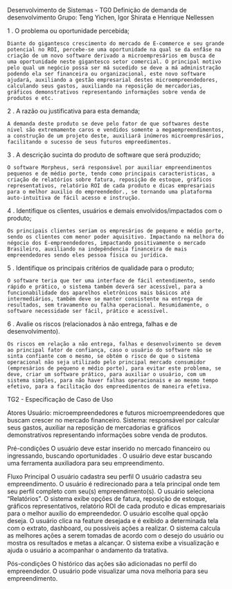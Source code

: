 Desenvolvimento de Sistemas - TG0 Definição de demanda de desenvolvimento
Grupo: Teng Yichen, Igor Shirata e Henrique Nellessen

1 . O problema ou oportunidade percebida;
    
    Diante do gigantesco crescimento do mercado de E-commerce e seu grande potencial no ROI, percebe-se uma oportunidade na qual se da enfâse na criação de um novo software derivado a microempresários em busca de uma oportunidade neste gigantesco setor comercial. O principal motivo pelo qual um negócio possa ser má sucedido se deve a má administração podendo ela ser financeira ou organizacional, este novo software ajudará, auxiliando a gestão empresarial destes microempreendedores, calculando seus gastos, auxiliando na reposição de mercadorias, gráficos demonstrativos representando informações sobre venda de produtos e etc. 


2 . A razão ou justificativa para esta demanda;
    
    A demanda deste produto se deve pelo fator de que softwares deste nivel são extremamente caros e vendidos somente a megaempreendimentos, a construção de um projeto deste, auxiliará inúmeros microempresários, facilitando o sucesso de seus futuros empreedimentos.


3 . A descrição sucinta do produto de software que será produzido;
    
    O software Morpheus, será responsável por auxiliar empreendimentos pequenos e de médio porte, tendo como principais caracteristicas, a criação de relatórios sobre fatura, reposição de estoque, gráficos representativos, relatório ROI de cada produto e dicas empresariais para o melhor auxilio do empreendedor., se tornando uma plataforma auto-intuitiva de fácil acesso e instrução.


4 . Identifique os clientes, usuários e demais envolvidos/impactados com o produto;
    
    Os principais clientes seriam os empresários de pequeno e médio porte, sendo os clientes com menor poder aquisitivo. Impactando na melhora do négocio dos E-empreendedores, impactando positivamente o mercado Brasileiro, auxiliando na indepêndencia financeira de mais empreendedores sendo eles pessoa física ou jurídica.


5 . Identifique os principais critérios de qualidade para o produto;
    
    O software teria que ter uma interface de fácil entendimento, sendo rápido e prático, o sistema também deverá ser acessível, para a funcionabilidade dos aparelhos eletrônicos mais básicos até intermediários, também deve se manter consistente na entrega de resultados, sem travamento ou falha operacional. Resumidamente, o software necessidade ser fácil, prático e acessível.
    

6 . Avalie os riscos (relacionados à não entrega, falhas e de desenvolvimento).
    
    Os riscos em relação a não entrega, falhas e desenvolvimento se devem ao principal fator de confiança, caso o usuário do software não se sinta confiante com o mesmo, se obtém o risco de que o sistema operacional não seja utilizado pelo principal mercado consumidor (empresários de pequeno e médio porte), para evitar este problema, se deve, criar um software prático, para auxiliar o usuário, com um sistema simples, para não haver falhas operacionais e ao mesmo tempo efetivo, para a facilitação dos empreedimentos de maneira efetiva. 



TG2 - Especificação de Caso de Uso

Atores
Usuário: microempreendedores e futuros microempreendedores que buscam crescer no mercado financeiro.
Sistema: responsável por calcular seus gastos, auxiliar na reposição de mercadorias e gráficos demonstrativos representando informações sobre venda de produtos.

Pré-condições
O usuário deve estar inserido no mercado financeiro ou ingressando, buscando oportunidades .
O usuário deve estar buscando uma ferramenta auxiliadora para seu empreendimento.

Fluxo Principal
O usuário cadastra seu perfil
O usuário cadastra seu empreendimento.
O usuário é redirecionado para a tela principal onde tem seu perfil completo com seu(s) empreendimento(s). 
O usuário seleciona “Relatórios”.
O sistema exibe opções de fatura, reposição de estoque, gráficos representativos, relatório ROI de cada produto e dicas empresariais para o melhor auxílio do empreendedor.
O usuário escolhe qual opção deseja.
O usuário clica na feature desejada e é exibido a determinada tela com o extrato, dashboard, ou possíveis ações a realizar.
O sistema calcula as melhores ações a serem tomadas de acordo com o desejo do usuário ou mostra os resultados e metas a alcançar. 
O sistema exibe a visualização e ajuda o usuário a acompanhar o andamento da tratativa.


Pós-condições
O histórico das ações são adicionadas no perfil do empreendedor.
O usuário pode visualizar uma nova melhoria para seu empreendimento.



